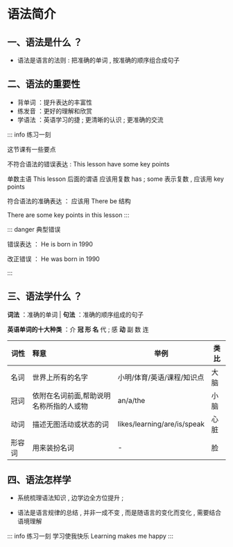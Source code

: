 # 语法简介

## 一、语法是什么 ？

- 语法是语言的法则 : 把准确的单词 , 按准确的顺序组合成句子

## 二、语法的重要性

- 背单词 ：提升表达的丰富性
- 练发音 ：更好的理解和欣赏
- 学语法 ：英语学习的捷 ; 更清晰的认识 ; 更准确的交流

::: info 练习一刻

这节课有一些要点

不符合语法的错误表达 :
This lesson have some key points

单数主语 This lesson 后面的谓语 应该用复数 has ; some 表示复数 , 应该用 key points

符合语法的准确表达 ： 应该用 There be 结构

There are some key points in this lesson
:::

::: danger 典型错误

错误表达 ： He is born in 1990

改正错误 ： He was born in 1990

:::

## 三、语法学什么 ？

**词法** ：准确的单词 | **句法** ：准确的顺序组成的句子

**英语单词的十大种类** ：介 **冠 形 名** 代 ; 感 **动** 副 数 连

| 词性   | 释意                                    | 举例                        | 类比 |
| ------ | :-------------------------------------- | --------------------------- | ---- |
| 名词   | 世界上所有的名字                        | 小明/体育/英语/课程/知识点  | 大脑 |
| 冠词   | 依附在名词前面,帮助说明名称所指的人或物 | an/a/the                    | 小脑 |
| 动词   | 描述无图活动或状态的词                  | likes/learning/are/is/speak | 心脏 |
| 形容词 | 用来装扮名词                            | -                           | 脸   |

## 四、语法怎样学

- 系统梳理语法知识 , 边学边全方位提升 ;

- 语法是语言规律的总结 , 并非一成不变 , 而是随语言的变化而变化 , 需要结合语境理解

::: info 练习一刻
学习使我快乐 Learning makes me happy
:::

